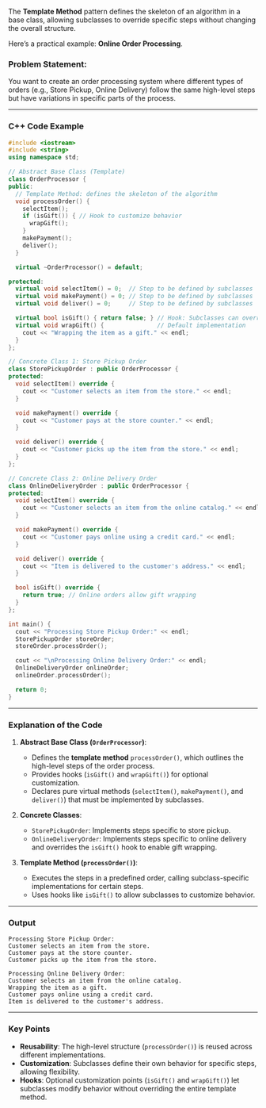 The **Template Method** pattern defines the skeleton of an algorithm in a base class, allowing subclasses to override specific steps without changing the overall structure.

Here’s a practical example: **Online Order Processing**.

### Problem Statement:

You want to create an order processing system where different types of orders (e.g., Store Pickup, Online Delivery) follow the same high-level steps but have variations in specific parts of the process.

---

### C++ Code Example

```cpp
#include <iostream>
#include <string>
using namespace std;

// Abstract Base Class (Template)
class OrderProcessor {
public:
  // Template Method: defines the skeleton of the algorithm
  void processOrder() {
    selectItem();
    if (isGift()) { // Hook to customize behavior
      wrapGift();
    }
    makePayment();
    deliver();
  }

  virtual ~OrderProcessor() = default;

protected:
  virtual void selectItem() = 0;  // Step to be defined by subclasses
  virtual void makePayment() = 0; // Step to be defined by subclasses
  virtual void deliver() = 0;     // Step to be defined by subclasses

  virtual bool isGift() { return false; } // Hook: Subclasses can override
  virtual void wrapGift() {               // Default implementation
    cout << "Wrapping the item as a gift." << endl;
  }
};

// Concrete Class 1: Store Pickup Order
class StorePickupOrder : public OrderProcessor {
protected:
  void selectItem() override {
    cout << "Customer selects an item from the store." << endl;
  }

  void makePayment() override {
    cout << "Customer pays at the store counter." << endl;
  }

  void deliver() override {
    cout << "Customer picks up the item from the store." << endl;
  }
};

// Concrete Class 2: Online Delivery Order
class OnlineDeliveryOrder : public OrderProcessor {
protected:
  void selectItem() override {
    cout << "Customer selects an item from the online catalog." << endl;
  }

  void makePayment() override {
    cout << "Customer pays online using a credit card." << endl;
  }

  void deliver() override {
    cout << "Item is delivered to the customer's address." << endl;
  }

  bool isGift() override {
    return true; // Online orders allow gift wrapping
  }
};

int main() {
  cout << "Processing Store Pickup Order:" << endl;
  StorePickupOrder storeOrder;
  storeOrder.processOrder();

  cout << "\nProcessing Online Delivery Order:" << endl;
  OnlineDeliveryOrder onlineOrder;
  onlineOrder.processOrder();

  return 0;
}
```

---

### Explanation of the Code

1. **Abstract Base Class (`OrderProcessor`)**:

   - Defines the **template method** `processOrder()`, which outlines the high-level steps of the order process.
   - Provides hooks (`isGift()` and `wrapGift()`) for optional customization.
   - Declares pure virtual methods (`selectItem()`, `makePayment()`, and `deliver()`) that must be implemented by subclasses.

2. **Concrete Classes**:

   - `StorePickupOrder`: Implements steps specific to store pickup.
   - `OnlineDeliveryOrder`: Implements steps specific to online delivery and overrides the `isGift()` hook to enable gift wrapping.

3. **Template Method (`processOrder()`)**:
   - Executes the steps in a predefined order, calling subclass-specific implementations for certain steps.
   - Uses hooks like `isGift()` to allow subclasses to customize behavior.

---

### Output

```
Processing Store Pickup Order:
Customer selects an item from the store.
Customer pays at the store counter.
Customer picks up the item from the store.

Processing Online Delivery Order:
Customer selects an item from the online catalog.
Wrapping the item as a gift.
Customer pays online using a credit card.
Item is delivered to the customer's address.
```

---

### Key Points

- **Reusability**: The high-level structure (`processOrder()`) is reused across different implementations.
- **Customization**: Subclasses define their own behavior for specific steps, allowing flexibility.
- **Hooks**: Optional customization points (`isGift()` and `wrapGift()`) let subclasses modify behavior without overriding the entire template method.
